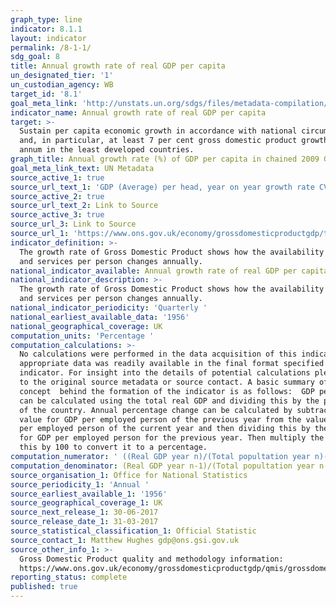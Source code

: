 ```yaml
---
graph_type: line
indicator: 8.1.1
layout: indicator
permalink: /8-1-1/
sdg_goal: 8
title: Annual growth rate of real GDP per capita
un_designated_tier: '1'
un_custodian_agency: WB
target_id: '8.1'
goal_meta_link: 'http://unstats.un.org/sdgs/files/metadata-compilation/Metadata-Goal-8.pdf'
indicator_name: Annual growth rate of real GDP per capita
target: >-
  Sustain per capita economic growth in accordance with national circumstances
  and, in particular, at least 7 per cent gross domestic product growth per
  annum in the least developed countries.
graph_title: Annual growth rate (%) of GDP per capita in chained 2009 GBP (£)
goal_meta_link_text: UN Metadata
source_active_1: true
source_url_text_1: 'GDP (Average) per head, year on year growth rate CVM SA% '
source_active_2: true
source_url_text_2: Link to Source
source_active_3: true
source_url_3: Link to Source
source_url_1: 'https://www.ons.gov.uk/economy/grossdomesticproductgdp/timeseries/n3y6/qna'
indicator_definition: >-
  The growth rate of Gross Domestic Product shows how the availability of goods
  and services per person changes annually.
national_indicator_available: Annual growth rate of real GDP per capita
national_indicator_description: >-
  The growth rate of Gross Domestic Product shows how the availability of goods
  and services per person changes annually.
national_indicator_periodicity: 'Quarterly '
national_earliest_available_data: '1956'
national_geographical_coverage: UK
computation_units: 'Percentage '
computation_calculations: >-
  No calculations were performed in the data acquisition of this indicator as
  appropriate data was readily available in the final format specified by this
  indicator. For insight into the details of potential calculations please refer
  to the original source metadata or source contact. A basic summary of the
  concept  behind the formation of the indicator is as follows:  GDP per person
  can be calculated using the total real GDP and dividing this by the population
  of the country. Annual percentage change can be calculated by subtracting the
  value for GDP per employed person of the previous year from the value for GDP
  per employed person of the current year and then dividing this by the value
  for GDP per employed person for the previous year. Then multiply the result of
  this by 100 to convert it to a percentage. 
computation_numerator: ' ((Real GDP year n)/(Total popultation year n)- (Real GDP year n-1)/(Total popultation year n-1))×100'
computation_denominator: (Real GDP year n-1)/(Total popultation year n-1)
source_organisation_1: Office for National Statistics
source_periodicity_1: 'Annual '
source_earliest_available_1: '1956'
source_geographical_coverage_1: UK
source_next_release_1: 30-06-2017
source_release_date_1: 31-03-2017
source_statistical_classification_1: Official Statistic
source_contact_1: Matthew Hughes gdp@ons.gsi.gov.uk
source_other_info_1: >-
  Gross Domestic Product quality and methodology information:
  https://www.ons.gov.uk/economy/grossdomesticproductgdp/qmis/grossdomesticproductgdpqmi
reporting_status: complete
published: true
---
```

